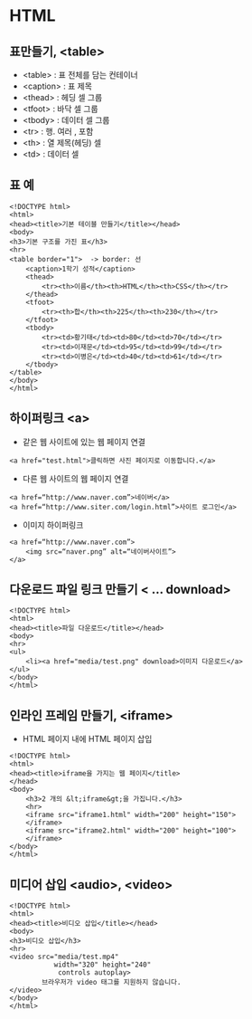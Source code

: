 # HTML

## 표만들기, &lt;table&gt;
- &lt;table> : 표 전체를 담는 컨테이너
- &lt;caption> : 표 제목
- &lt;thead> : 헤딩 셀 그룹
- &lt;tfoot> : 바닥 셀 그룹
- &lt;tbody> : 데이터 셀 그룹
- &lt;tr> : 행. 여러 <td>, <th> 포함
- &lt;th> : 열 제목(헤딩) 셀
- &lt;td> : 데이터 셀

## 표 예
```
<!DOCTYPE html>
<html>
<head><title>기본 테이블 만들기</title></head>
<body>
<h3>기본 구조를 가진 표</h3>
<hr>
<table border="1">  -> border: 선
	<caption>1학기 성적</caption>
	<thead>
		<tr><th>이름</th><th>HTML</th><th>CSS</th></tr>
	</thead>
	<tfoot>
		<tr><th>합</th><th>225</th><th>230</th></tr>
	</tfoot>
	<tbody>
		<tr><td>황기태</td><td>80</td><td>70</td></tr>
		<tr><td>이재문</td><td>95</td><td>99</td></tr>
		<tr><td>이병은</td><td>40</td><td>61</td></tr>
	</tbody>
</table> 
</body>
</html>
```

## 하이퍼링크 &lt;a>
- 같은 웹 사이트에 있는 웹 페이지 연결
```
<a href="test.html">클릭하면 사진 페이지로 이동합니다.</a>
```
- 다른 웹 사이트의 웹 페이지 연결
```
<a href=“http://www.naver.com”>네이버</a>
<a href=“http://www.siter.com/login.html”>사이트 로그인</a>
```
- 이미지 하이퍼링크
```
<a href=“http://www.naver.com”>
	<img src=“naver.png” alt=“네이버사이트”>
</a>
```

## 다운로드 파일 링크 만들기 &lt; ... download>
```
<!DOCTYPE html>
<html>
<head><title>파일 다운로드</title></head>
<body>
<hr>
<ul>
	<li><a href="media/test.png" download>이미지 다운로드</a>
</ul>
</body>
</html>
```

## 인라인 프레임 만들기, &lt;iframe>

- HTML 페이지 내에 HTML 페이지 삽입
```
<!DOCTYPE html>
<html>
<head><title>iframe을 가지는 웹 페이지</title>
</head>
<body>
    <h3>2 개의 &lt;iframe&gt;을 가집니다.</h3>
    <hr>
    <iframe src="iframe1.html" width="200" height="150">
    </iframe>
    <iframe src="iframe2.html" width="200" height="100">
    </iframe>
</body>
</html>
```

## 미디어 삽입 &lt;audio>, &lt;video>
```
<!DOCTYPE html>
<html>
<head><title>비디오 삽입</title></head>
<body>
<h3>비디오 삽입</h3>
<hr>
<video src="media/test.mp4" 
		   width="320" height="240" 
			controls autoplay>
		브라우저가 video 태그를 지원하지 않습니다.
</video>
</body>
</html>
```